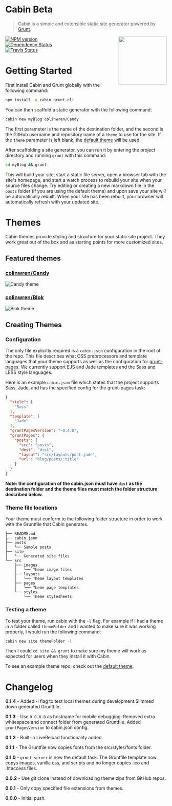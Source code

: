 # Cabin Beta
> Cabin is a simple and extensible static site generator powered by [Grunt](http://gruntjs.com/).
<img align="right" height="150" src="https://raw.github.com/colinwren/Candy/master/src/images/cabin.png">

[![NPM version](https://badge.fury.io/js/cabin.png)](http://badge.fury.io/js/cabin)  
[![Dependency Status](https://gemnasium.com/colinwren/Cabin.png)](https://gemnasium.com/colinwren/Cabin)  
[![Travis Status](https://travis-ci.org/colinwren/Cabin.png)](https://travis-ci.org/colinwren/Cabin)  

# Getting Started

First install Cabin and Grunt globally with the following command:
```bash
npm install -g cabin grunt-cli
```
You can then scaffold a static generator with the following command:
```bash
cabin new myBlog colinwren/Candy
```
The first parameter is the name of the destination folder, and the second is the GitHub username and repository name of a `theme` to use for the site. If the `theme` parameter is left blank, the [default theme](http://colinwren.github.io/Candy/) will be used.

After scaffolding a site generator, you can run it by entering the project directory and running `grunt` with this command:
```bash
cd myBlog && grunt
```
This will build your site, start a static file server, open a browser tab with the site's homepage, and start a watch process to rebuild your site when your source files change. Try editing or creating a new markdown file in the `posts` folder (if you are using the default theme) and upon save your site will be automatically rebuilt. When your site has been rebuilt, your browser will automatically refresh with your updated site.

# Themes
Cabin themes provide styling and structure for your static site project. They work great out of the box and as starting points for more customized sites.

## Featured themes

### [colinwren/Candy](http://colinwren.github.io/Candy/)
![Candy theme](https://raw.github.com/colinwren/Cabin/gh-pages-src/src/images/Candy.png)
### [colinwren/Blok](http://colinwren.github.io/Blok/)
![Blok theme](https://raw.github.com/colinwren/Cabin/gh-pages-src/src/images/Blok.png)

## Creating Themes

### Configuration

The only file explicitly required is a `cabin.json` configuration in the root of the repo. This file describes what CSS preprocessors and template languages that your theme supports as well as the configuration for [grunt-pages](https://github.com/ChrisWren/grunt-pages). We currently support EJS and Jade templates and the Sass and LESS style languages.

Here is an example `cabin.json` file which states that the project supports Sass, Jade, and has the specified config for the grunt-pages task:
```json
{
  "style": [
    "Sass"
  ],
  "template": [
    "Jade"
  ],
  "gruntPagesVersion": "~0.4.0",
  "gruntPages": {
    "posts": {
      "src": "posts",
      "dest": "dist",
      "layout": "src/layouts/post.jade",
      "url": "blog/posts/:title"
    }
  }
}
```
**Note: the configuration of the cabin.json must have `dist` as the destination folder and the theme files must match the folder structure described below.**

### Theme file locations

Your theme must conform to the following folder structure in order to work with the Gruntfile that Cabin generates.
```
├── README.md
├── cabin.json
├── posts
│   └── Sample posts
├── site
│   └── Generated site files
└── src
    ├── images
    │   └── Theme image files
    ├── layouts
    │   └── Theme layout templates
    ├── pages
    │   └── Theme page templates
    └── styles
        └── Theme stylesheets
```

### Testing a theme

To test your theme, run cabin with the `-l` flag. For example if I had a theme in a folder called `themeFolder` and I wanted to make sure it was working properly, I would run the following command:
```bash
cabin new site themeFolder -l
```
Then I could `cd site && grunt` to make sure my theme will work as expected for users when they install it with Cabin.

To see an example theme repo, check out the [default theme](https://github.com/colinwren/Candy).

# Changelog

**0.1.4** - Added -l flag to test local themes during development.Slimmed down generated Gruntfile. 

**0.1.3** - Use `0.0.0.0` as hostname for mobile debugging. Removed extra whitespace and connect folder from generated Gruntfile. Added `gruntPagesVersion` to cabin.json config.

**0.1.2** - Built-in LiveReload functionality added.

**0.1.1** - The Gruntfile now copies fonts from the src/styles/fonts folder.

**0.1.0** - `grunt server` is now the default task. The Gruntfile template now copys images, vanilla css, and scripts and no longer copies .ico and .htaccess files.

**0.0.2** - Use git clone instead of downloading theme zips from GitHub repos.

**0.0.1** - Only copy specified file extensions from themes.

**0.0.0** - Initial push.
